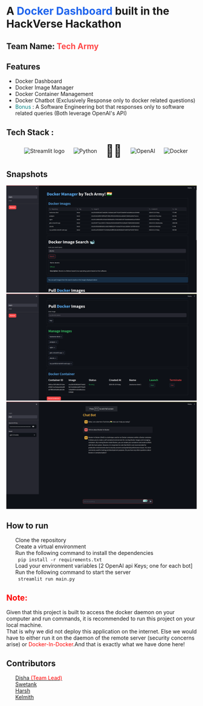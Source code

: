 <h1> A <span style="color:#1D63ED";>Docker Dashboard</span> built in the HackVerse Hackathon </h1>
<h2> Team Name: <span style="color:#ff4747";>Tech Army</span> </h2>

<h2> Features </h2>
<ul>
  <li> Docker Dashboard </li>
  <li> Docker Image Manager </li>
  <li> Docker Container Management </li>
  <li> Docker Chatbot (Exclusively Response only to docker related questions)</li>
  <li> <span style="color:teal;">Bonus </span>:  A Software Engineering bot that responses only to software related queries (Both leverage OpenAI's API) </li>
</ul>

<div>
    <h2> Tech Stack : </h2>
    <ul style="list-style-type: none; display:flex;justify-content: space-evenly;align-items:center;">
        <li style=""> <img src="https://user-images.githubusercontent.com/7164864/217935870-c0bc60a3-6fc0-4047-b011-7b4c59488c91.png" alt="Streamlit logo" style="width:50px"></img></li>
        <li> <img  src="https://avatars.githubusercontent.com/u/1525981?s=200&v=4" style="width:50px"alt="Python"/></li>
        <li style="font-size: 32px;"> 🦜️🔗 </li>
        <li> <img src="https://avatars.githubusercontent.com/u/14957082?s=200&v=4" style="width:50px" alt="OpenAI"/></li>   
        <li> <img src="https://avatars.githubusercontent.com/u/5429470?s=200&v=4" style="width:60px" alt="Docker"/></li>   
    </ul>
</div>

<div>
    <h2> Snapshots </h2>
    <img src="./store/landing1.png" alt="Landing Page"/>
    <img src="./store/landing2.png" alt="Landing Page 2"/>
    <img src="./store/gpt.png" alt="Software GPT"/>
</div>

<div>
    <h2> How to run </h2>
    <ul style="list-style-type: none;">
        <li> Clone the repository </li>
        <li> Create a virtual environment </li>
        <li> Run the following command to install the dependencies </li>
        <code> pip install -r requirements.txt </code>
        <li> Load your environment variables [2 OpenAI api Keys; one for each bot] </li>
        <li> Run the following command to start the server </li>
        <code> streamlit run main.py </code>
    </ul>
</div>
<div>
    <h2 style="color:red">Note:</h2>
    <p> Given that this project is built to access the docker daemon on your computer and run commands, it is recommended to run this project on your local machine.</br> That is why we did not deploy this application on the internet. Else we would have to either run it on the daemon of the remote server (security concerns arise) or <span style="color:red"> Docker-In-Docker</span>.And that is exactly what we have done here!</span>

</div>
<div>
    <h2> Contributors </h2>
    <ul style="list-style-type: none;">
        <li> <a href=""> Disha <span style="color:red";>(Team Lead)</span> </a> </li>
        <li> <a href=""> Swetank <span style="color:#1D63ED";></span> </a> </li>
        <li> <a href=""> Harsh <span style="color:#1D63ED";></span> </a></li>
        <li> <a href=""> Kelmith<span style="color:#1D63ED";></span> </a></li>
</div>
